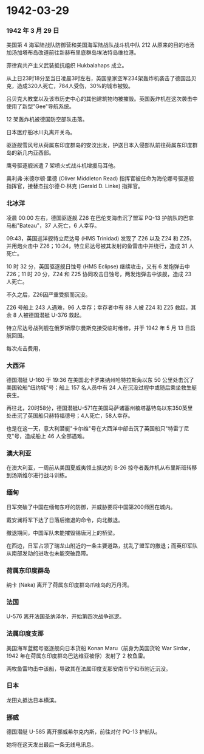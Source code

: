# 1942-03-29

### 1942 年 3 月 29 日

美国第 4 海军陆战队防御营和美国海军陆战队战斗机中队 212
从原来的目的地汤加汤加塔布岛改道前往新赫布里底群岛埃法特岛维拉港。

菲律宾共产主义武装抵抗组织 Hukbalahaps 成立。

从上日23时18分至当日凌晨3时左右，英国皇家空军234架轰炸机袭击了德国吕贝克，造成320人死亡，784人受伤，30%的城市被毁。

吕贝克大教堂以及该市历史中心的其他建筑物均被摧毁。英国轰炸机在这次袭击中使用了新型"Gee"导航系统。

12 架轰炸机被德国防空部队击落。

日本医疗船冰川丸离开关岛。

驱逐舰雪风号从荷属东印度群岛的安汶出发，护送日本入侵部队前往荷属东印度群岛的新几内亚西部。

鹰号驱逐舰派遣 7 架喷火式战斗机增援马耳他。

奥利弗·米德尔顿·里德 (Oliver Middleton Read)
指挥官被任命为海伦娜号驱逐舰指挥官，接替杰拉尔德·D·林克 (Gerald D.
Linke) 指挥官。

### 北冰洋

凌晨 00:00 左右，德国驱逐舰 Z26 在巴伦支海击沉了盟军 PQ-13
护航队的巴拿马船"Bateau"，37 人死亡，6 人幸存。

09:43，英国巡洋舰特立尼达号 (HMS Trinidad) 发现了 Z26 以及 Z24 和
Z25，并用炮火击中 Z26；10:24，特立尼达号被其发射的鱼雷击中并绕行，造成
31 人死亡。

10 时 32 分，英国驱逐舰日蚀号 (HMS Eclipse) 继续攻击，又有 6 发炮弹击中
Z26；11 时 20 分，Z24 和 Z25 协同攻击日蚀号，两发炮弹击中该舰，造成 23
人死亡。

不久之后，Z26因严重受损而沉没。

Z26 号船上 243 人遇难，96 人幸存；幸存者中有 88 人被 Z24 和 Z25
救起，其余 8 人被德国潜艇 U-376 救起。

特立尼达号战列舰在俄罗斯摩尔曼斯克接受临时维修，并于 1942 年 5 月 13
日启航回国。

每次点击费用，

### 大西洋

德国潜艇 U-160 于 19:36 在美国北卡罗来纳州哈特拉斯角以东 50
公里处击沉了美国轮船"纽约城"号；船上 157 名人员中有 24
人在沉没过程中或随后乘坐救生艇丧生。

再往北，20时58分，德国潜艇U-571在美国马萨诸塞州楠塔基特岛以东350英里处击沉了英国船只赫特福德号；4人死亡，58人幸存。

也是在这一天，意大利潜艇"卡尔维"号在大西洋中部击沉了英国船只"特雷丁尼克"号，造成船上
46 人全部遇难。

### 澳大利亚

在澳大利亚，一周前从美国夏威夷领土抵达的 B-26
掠夺者轰炸机从布里斯班转移到汤斯维尔进行战斗训练。

### 缅甸

日军突破了中国在缅甸东吁的防御，并威胁要将中国第200师困在城内。

戴安澜将军下达了日落后撤退的命令，向北撤退。

撤退期间，中国军队未能摧毁锡唐河上的桥梁。

在西边，日军占领了瑞龙山附近的一条主要道路，扰乱了盟军的撤退；而英印军队从南部发动的进攻也未能突破路障。

### 荷属东印度群岛

纳卡 (Naka) 离开了荷属东印度群岛爪哇岛的万丹湾。

### 法国

U-576 离开法国圣纳泽尔，开始第四次战争巡逻。

### 法属印度支那

美国海军蓝鳃号驱逐舰向日本货船 Konan Maru（前身为英国货轮 War
Sirdar，1942 年在荷属东印度群岛巴达维亚被俘）发射了 2 枚鱼雷。

两枚鱼雷均击中该船，导致其在法属印度支那安南市宁和市附近沉没。

### 日本

龙田丸抵达日本横滨。

### 挪威

德国潜艇 U-585 离开挪威希尔克内斯，前往对付 PQ-13 护航队。

她将在这天发出最后一条无线电讯息。